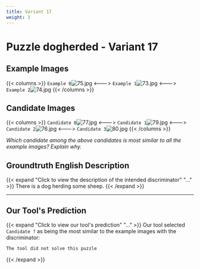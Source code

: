 ```yaml
---
title: Variant 17
weight: 3
---
```


# Puzzle dogherded - Variant 17

## Example Images
{{< columns >}}
`Example 0`![75.jpg](/natscene-data/images/75.jpg)
<--->
`Example 1`![73.jpg](/natscene-data/images/73.jpg)
<--->
`Example 2`![74.jpg](/natscene-data/images/74.jpg)
{{< /columns >}}

## Candidate Images
{{< columns >}}
`Candidate 0`![77.jpg](/natscene-data/images/77.jpg)
<--->
`Candidate 1`![79.jpg](/natscene-data/images/79.jpg)
<--->
`Candidate 2`![76.jpg](/natscene-data/images/76.jpg)
<--->
`Candidate 3`![80.jpg](/natscene-data/images/80.jpg)
{{< /columns >}}

*Which candidate among the above candidates is most similar to all the example images? Explain why.*

## Groundtruth English Description

{{< expand "Click to view the description of the intended discriminator" "..." >}}
There is a dog herding some sheep.
{{< /expand >}}

---



## Our Tool's Prediction

{{< expand "Click to view our tool's prediction" "..." >}}
Our tool selected `Candidate ?` as being the most similar to the example images with the discriminator:
```plaintext
The tool did not solve this puzzle
```
{{< /expand >}}
